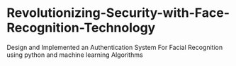 # Revolutionizing-Security-with-Face-Recognition-Technology
Design and Implemented an Authentication System For Facial Recognition using python and machine learning Algorithms
